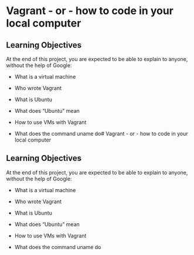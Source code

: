# Vagrant - or - how to code in your local computer
## Learning Objectives
At the end of this project, you are expected to be able to explain to anyone, without the help of Google:

* What is a virtual machine

* Who wrote Vagrant

* What is Ubuntu

* What does “Ubuntu” mean

* How to use VMs with Vagrant

* What does the command uname do# Vagrant - or - how to code in your local computer
## Learning Objectives
At the end of this project, you are expected to be able to explain to anyone, without the help of Google:

* What is a virtual machine

* Who wrote Vagrant

* What is Ubuntu

* What does “Ubuntu” mean

* How to use VMs with Vagrant

* What does the command uname do
